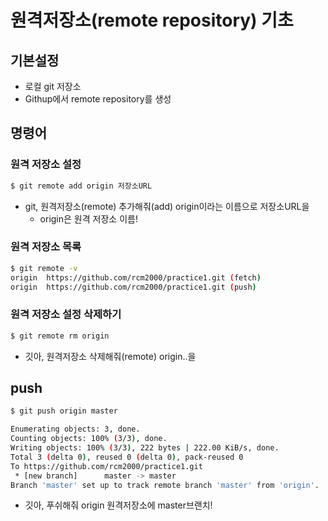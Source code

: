 # 원격저장소(remote repository) 기초

## 기본설정

* 로컬 git 저장소
* Githup에서 remote repository를 생성

## 명령어

### 원격 저장소 설정

```bash
$ git remote add origin 저장소URL
```

* git, 원격저장소(remote) 추가해줘(add) origin이라는 이름으로 저장소URL을
  * origin은 원격 저장소 이름!

###  원격 저장소 목록

```bash
$ git remote -v
origin  https://github.com/rcm2000/practice1.git (fetch)
origin  https://github.com/rcm2000/practice1.git (push)
```

### 원격 저장소 설정 삭제하기

```bash
$ git remote rm origin
```

* 깃아, 원격저장소 삭제해줘(remote) origin..을

## push

```bash
$ git push origin master

Enumerating objects: 3, done.
Counting objects: 100% (3/3), done.
Writing objects: 100% (3/3), 222 bytes | 222.00 KiB/s, done.
Total 3 (delta 0), reused 0 (delta 0), pack-reused 0
To https://github.com/rcm2000/practice1.git
 * [new branch]      master -> master
Branch 'master' set up to track remote branch 'master' from 'origin'.

```

* 깃아, 푸쉬해줘 origin 원격저장소에 master브랜치!

